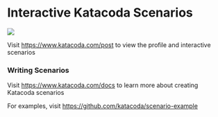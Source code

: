 # Interactive Katacoda Scenarios

[![](http://shields.katacoda.com/katacoda/post/count.svg)](https://www.katacoda.com/post "Get your profile on Katacoda.com")

Visit https://www.katacoda.com/post to view the profile and interactive scenarios

### Writing Scenarios
Visit https://www.katacoda.com/docs to learn more about creating Katacoda scenarios

For examples, visit https://github.com/katacoda/scenario-example
